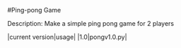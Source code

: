 #Ping-pong Game

Description:
Make a simple ping pong game for 2 players

|current version|usage|
|1.0|pongv1.0.py|


